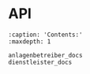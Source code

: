 # API
```{toctree}
:caption: 'Contents:'
:maxdepth: 1
   
anlagenbetreiber_docs
dienstleister_docs
```